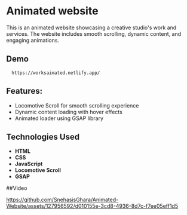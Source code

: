 
# Animated website


This is an animated website showcasing a creative studio's work and services. The website includes smooth scrolling, dynamic content, and engaging animations.






## Demo

      https://worksaimated.netlify.app/

    
##  Features:

*   Locomotive Scroll for smooth scrolling experience
*   Dynamic content loading with hover effects
*   Animated loader using GSAP library

## Technologies Used


* **HTML**
* **CSS**
* **JavaScript**
* **Locomotive Scroll**
* **GSAP**

##Video 

https://github.com/SnehasisGhara/Animated-Website/assets/127956592/d010155e-3cd8-4936-8d7c-f7ee05eff1d5

 
